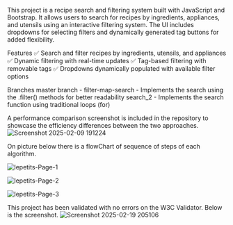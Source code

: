 This project is a recipe search and filtering system built with JavaScript and Bootstrap. 
It allows users to search for recipes by ingredients, appliances, and utensils using an interactive filtering system. 
The UI includes dropdowns for selecting filters and dynamically generated tag buttons for added flexibility.

Features
✅ Search and filter recipes by ingredients, utensils, and appliances
✅ Dynamic filtering with real-time updates
✅ Tag-based filtering with removable tags
✅ Dropdowns dynamically populated with available filter options

Branches
  master branch - filter-map-search - Implements the search using the .filter()  methods for better readability
  search_2 - Implements the search function using traditional loops (for)


A performance comparison screenshot is included in the repository to showcase the efficiency differences between the two approaches.
![Screenshot 2025-02-09 191224](https://github.com/user-attachments/assets/0e59f32a-d261-4c0a-ba2b-50240dfc65a3)

On picture below there is a flowChart of sequence of steps of each algorithm.

![lepetits-Page-1](https://github.com/user-attachments/assets/72d4602f-c8f2-452f-bbfe-fc3ea7221677)

![lepetits-Page-2](https://github.com/user-attachments/assets/4ec8a3ce-7abe-4c21-ab1f-5b13526b0c50)

![lepetits-Page-3](https://github.com/user-attachments/assets/5f589192-169a-4719-b1e6-e5ce579fa715)

This project has been validated with no errors on the W3C Validator.
Below is the screenshot. 
![Screenshot 2025-02-19 205106](https://github.com/user-attachments/assets/fd4f8db3-97ea-41aa-bc46-d4c27d7d80d8)
